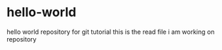 # hello-world
hello world repository for git tutorial
this is the read file i am working on repository

